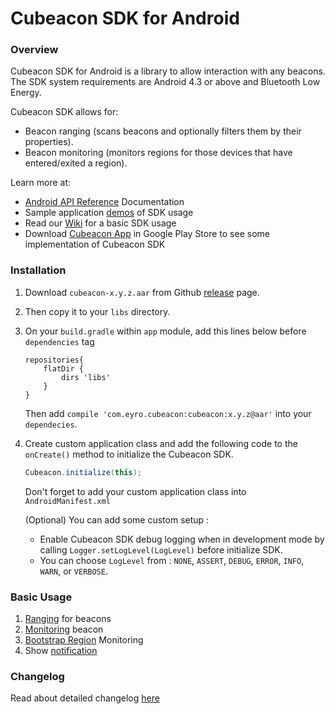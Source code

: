 # Cubeacon SDK for Android #
### Overview ###
Cubeacon SDK for Android is a library to allow interaction with any beacons. The SDK system requirements are Android 4.3 or above and Bluetooth Low Energy.

Cubeacon SDK allows for:
  - Beacon ranging (scans beacons and optionally filters them by their properties).
  - Beacon monitoring (monitors regions for those devices that have entered/exited a region).

Learn more at:
 - [Android API Reference][JavaDoc] Documentation
 - Sample application [demos][Demos] of SDK usage
 - Read our [Wiki][Wiki] for a basic SDK usage
 - Download [Cubeacon App][PlayStore] in Google Play Store to see some implementation of Cubeacon SDK

### Installation ###
1. Download `cubeacon-x.y.z.aar` from Github [release][Github Release] page.
2. Then copy it to your `libs` directory.
3. On your `build.gradle` within `app` module, add this lines below before `dependencies` tag

    ```
    repositories{
        flatDir {
            dirs 'libs'
        }
    }
    ```

    Then add `compile 'com.eyro.cubeacon:cubeacon:x.y.z@aar'` into your `dependecies`.
4. Create custom application class and add the following code to the `onCreate()` method to initialize the Cubeacon SDK.
    ```java
    Cubeacon.initialize(this);
    ```
    Don't forget to add your custom application class into `AndroidManifest.xml`

    (Optional) You can add some custom setup :
    * Enable Cubeacon SDK debug logging when in development mode by calling `Logger.setLogLevel(LogLevel)` before initialize SDK.
    * You can choose `LogLevel` from : `NONE`, `ASSERT`, `DEBUG`, `ERROR`, `INFO`, `WARN`, or `VERBOSE`.

### Basic Usage ###
1. [Ranging][Ranging] for beacons
2. [Monitoring][Monitoring] beacon
3. [Bootstrap Region][Bootstrap Region] Monitoring
4. Show [notification][Notification]

### Changelog ###
Read about detailed changelog [here][Changelog]

[Demos]:https://github.com/cubeacon/android-cubeacon-sample
[Github Release]:https://github.com/cubeacon/android-cubeacon-sample/releases
[JavaDoc]:http://docs.cubeacon.com/sdk/android/references/index.html
[Issue]:https://github.com/cubeacon/android-cubeacon-sample/issues
[PlayStore]:https://play.google.com/store/apps/details?id=com.cubeacon.tools
[Wiki]:https://github.com/cubeacon/android-cubeacon-sample/wiki
[Ranging]:https://github.com/cubeacon/android-cubeacon-sample/wiki/Ranging-Beacons
[Monitoring]:https://github.com/cubeacon/android-cubeacon-sample/wiki/Monitoring-Beacon
[Bootstrap Region]:https://github.com/cubeacon/android-cubeacon-sample/wiki/Bootstrap-Monitoring
[Notification]:https://github.com/cubeacon/android-cubeacon-sample/wiki/Show-Notification
[Changelog]:https://github.com/cubeacon/android-cubeacon-sample/wiki/Changelog